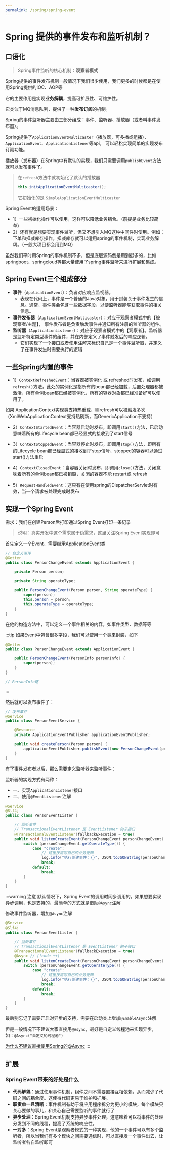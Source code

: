 ```yaml
---
permalink: /spring/spring-event
---
```


# Spring 提供的事件发布和监听机制？

## 口语化

>   Spring事件监听的核心机制：**观察者模式**

Spring提供的事件发布机制一般情况下我们很少使用，我们更多的时候都是在使用Spring提供的IOC、AOP等

它的主要作用是实现**业务解耦**，提高可扩展性、可维护性。

它类似于MQ消息队列，提供了一种**发布订阅**的机制。

Spring的事件监听器主要由三部分组成：事件、监听器、播放器（或者叫事件发布器）。

Spring提供了`ApplicationEventMulticaster`（播放器，可多播或组播）、`ApplicationEvent`、`ApplicationListener`等api，
可以轻松实现简单的实现发布订阅功能。

播放器（发布器）在Spring中有默认的实现，我们只需要调用`publishEvent`方法就可以发布事件了。

>   在`refresh`方法中就初始化了默认的播放器
>
>   ```java
>   this.initApplicationEventMulticaster();
>   ```
>
>   它初始化的是 `SimpleApplicationEventMulticaster`

Spring Event的适用场景：

- 1）一些初始化操作可以使用，这样可以降低业务耦合。（前提是业务比较简单）
- 2）还有就是想要实现事件监听，但又不想引入MQ这种中间件时使用。例如：下单和扣减库存操作，扣减库存就可以适用spring的事件机制，实现业务解耦。（一般大项目都会用到MQ）



虽然我们平时用Spring的事件机制不多，但是底层源码倒是用到挺多的，比如springboot、springcloud等都大量使用了spring事件监听来进行扩展和集成。



## **Spring Event三个组成部分**

-   **事件**（`ApplicationEvent`）：负者对应响应监视器。
    - 表现在代码上，事件是一个普通的Java对象，用于封装关于事件发生的信息。通常，事件类会包含一些数据字段，以便监听器能够获取事件的相关信息。
-   **事件发布器**（`ApplicationEventMulticaster`）：对应于观察者模式中的【被观察者/主题】， 事件发布者是负责触发事件并通知所有注册的监听器的组件。
- **监听器**（`ApplicationListener`）：对应于观察者模式中的【观察者】。监听器是监听特定类型事件的组件，并在内部定义了事件触发后的响应逻辑。
    - 它们实现了一个接口或者使用注解来标识自己是一个事件监听器，并定义了在事件发生时需要执行的逻辑


## **一些Spring内置的事件**

- 1）`ContextRefreshedEvent`：当容器被实例化 或 refreshed时发布，如调用 `refresh()`方法，此处的实例化是指所有的bean都已经加载，后置处理器都被激活，所有单例bean都已经被实例化，所有的容器对象都已经准备好可以使用了。

如果 ApplicationContext实现类支持热重载，则refresh可以被触发多次（XmlWebApplicationContext支持热刷新，而GenericApplication不支持）

- 2）`ContextStartedEvent`：当容器启动时发布，即调用`start()`方法，已启动意味着所有的Lifecycle bean都已经显式的接收到了start信号

- 3）`ContextStoppedEvent`：当容器停止时发布，即调用`stop()`方法，即所有的Lifecycle bean都已经显式的接收到了stop信号，stopped的容器可以通过start()方法重启

- 4）`ContextClosedEvent`：当容器关闭时发布，即调用`close()`方法，关闭意味着所有的单例bean都已被销毁，关闭的容器不能 restart或 refresh

- 5）`RequestHandledEvent`：这只有在使用spring的DispatcherServlet时有效，当一个请求被处理完成时发布



## 实现一个Spring Event

需求：我们在创建Person后打印通过Spring Event打印一条记录

> 说明：真实开发中这个需求属于伪需求，这里关注Spring Event实现即可

首先定义一个Event，需要继承ApplicationEvent类

```java
// 自定义事件
@Getter
public class PersonChangeEvent extends ApplicationEvent {

    private Person person;

    private String operateType;

    public PersonChangeEvent(Person person, String operateType) {
        super(person);
        this.person = person;
        this.operateType = operateType;
    }
}
```

在他的构造方法中，可以定义一个事件相关的内容，如事件类型、数据等等

:::tip
如果Event中包含很多字段，我们可以使用一个类来封装，如下
```java
@Getter
public class PersonChangeEvent extends ApplicationEvent {

    public PersonChangeEvent(PersonInfo personInfo) {
        super(person);
    }
}

// PersonInfo略
```

:::

然后就可以发布事件了：

```java
// 发布事件
@Service
public class PersonEventService {

    @Resource
    private ApplicationEventPublisher applicationEventPublisher;

    public void createPerson(Person person) {
        applicationEventPublisher.publishEvent(new PersonChangeEvent(person, "create"));
    }
}
```

有了事件发布者以后，那么需要定义监听器来监听事件：

监听器的实现方式有两种：
- 一、实现`ApplicationListener`接口
- 二、使用`@EventListener`注解

```java
@Service
@Slf4j
public class PersonEventLister {

    // 监听事件 
    // TransactionalEventListener 是 EventListener 的子接口
    @TransactionalEventListener(fallbackExecution = true)
    public void listenCreateEvent(PersonChangeEvent personChangeEvent) {
        switch (personChangeEvent.getOperateType()) {
            case "create":
                // 这里按需写自己的业务逻辑
                log.info("执行创建事件：{}", JSON.toJSONString(personChangeEvent.getPerson()));
                break;
            default:
                break;
        }
    }
}
```

:::warning 注意
默认情况下，Spring Event的调用时同步调用的。如果想要实现异步调用，也是支持的，最简单的方式就是借助`@Async`注解

修改事件监听器，增加`@Async`注解

```java
@Service
@Slf4j
public class PersonEventLister {

    // 监听事件 
    // TransactionalEventListener 是 EventListener 的子接口
    @TransactionalEventListener(fallbackExecution = true)
    @Async // [!code ++]
    public void listenCreateEvent(PersonChangeEvent personChangeEvent) {
        switch (personChangeEvent.getOperateType()) {
            case "create":
                // 这里按需写自己的业务逻辑
                log.info("执行创建事件：{}", JSON.toJSONString(personChangeEvent.getPerson()));
                break;
            default:
                break;
        }
    }
}
```

最后别忘记了需要开启对异步的支持，需要在启动类上增加`@EnableAsync`注解

但是一般情况下不建议大家直接用`@Async`，最好是自定义线程池来实现异步，如：`@Async("自定义的线程池")`

[为什么不建议直接使用Spring的@Async](./为什么不建议直接使用Spring的@Async)
:::

## 扩展

### **Spring Event带来的好处是什么**

- **代码解耦**：通过使用事件机制，组件之间不需要直接互相依赖，从而减少了代码之间的耦合度。这使得代码更易于维护和扩展。
- **职责单一且清晰**：事件机制有助于将应用程序拆分为更小的模块，每个模块只关心要做的事儿，和关心自己需要监听的事件就行了
- **异步处理**：Spring Event机制支持异步事件处理，这意味着可以将事件的处理分发到不同的线程，提高了系统的响应性。
- **一对多**：Spring Event是观察者模式的一种实现，他的一个事件可以有多个监听者，所以当我们有多个模块之间需要通信时，可以直接发一个事件出去，让监听者各自监听即可